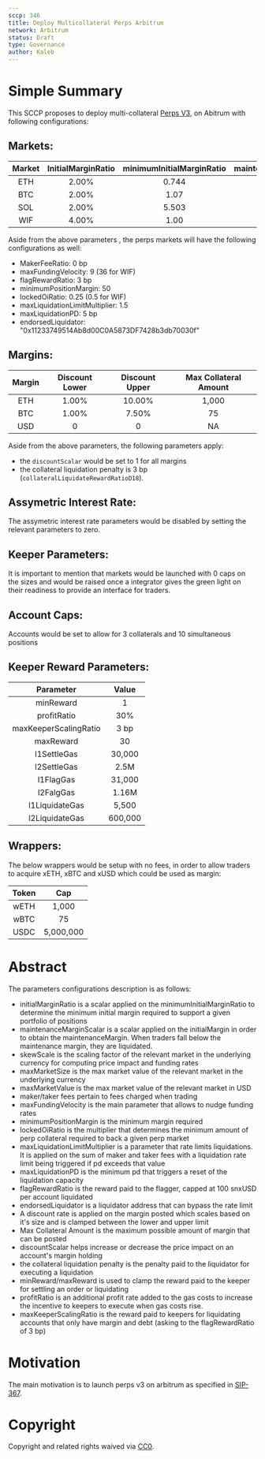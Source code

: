 ```yaml
---
sccp: 346
title: Deploy Multicollateral Perps Arbitrum
network: Arbitrum
status: Draft
type: Governance
author: Kaleb
---
```


# Simple Summary

This SCCP proposes to deploy multi-collateral [Perps V3](https://sips.synthetix.io/sips/sip-383/), on Abitrum with following configurations:

## Markets:

| **Market** | **InitialMarginRatio** | **minimumInitialMarginRatio** | **maintenanceMarginScalar** | **skewScale** | **maxMarketSize** | **maxMarketValue** | **takerFeeRatio**   |
|:----------:|:----------------------:|:-----------------------------:|:---------------------------:|:-------------:|:-----------------:|:------------------:|:-------------------:|
|     ETH    |          2.00%         |             0.744             |            0.333            |    350,000    |       15,000      |     40,000,000     |        5  bp        |
|     BTC    |          2.00%         |              1.07             |            0.333            |     35,000    |       1,200       |     50,000,000     |        5  bp        |
|     SOL    |          2.00%         |             5.503             |            0.333            |   1,406,250   |      270,000      |     40,000,000     |        8  bp        |
|     WIF    |          4.00%         |              1.00             |             0.5             |   15,000,000  |     2,500,000     |      3,000,000     |        10 bp        |

Aside from the above parameters , the perps markets will have the following configurations as well:
- MakerFeeRatio: 0 bp
- maxFundingVelocity: 9 (36 for WIF)
- flagRewardRatio: 3 bp
- minimumPositionMargin: 50
- lockedOiRatio: 0.25 (0.5 for WIF)
- maxLiquidationLimitMultiplier: 1.5
- maxLiquidationPD: 5 bp
- endorsedLiquidator: "0x11233749514Ab8d00C0A5873DF7428b3db70030f"


## Margins:

| **Margin** | **Discount Lower** | **Discount Upper** | **Max Collateral Amount** |
|:----------:|:------------------:|:------------------:|:-------------------------:|
|     ETH    |        1.00%       |       10.00%       |           1,000           |
|     BTC    |        1.00%       |        7.50%       |             75            |
|     USD    |          0         |          0         |             NA            |

Aside from the above parameters, the following parameters apply:
-  the `discountScalar` would be set to 1 for all margins 
-  the collateral liquidation penalty is 3 bp (`collateralLiquidateRewardRatioD18`).

## Assymetric Interest Rate:
The assymetric  interest rate parameters would be disabled by setting the relevant parameters to zero.

## Keeper Parameters:

It is important to mention that markets would be launched with 0 caps on the sizes and would be raised once a integrator gives the green light on their readiness to provide an interface for traders.


## Account Caps:
Accounts would be set to allow for 3 collaterals and 10 simultaneous positions

## Keeper Reward Parameters:

|     **Parameter**     | **Value** |
|:---------------------:|:---------:|
|       minReward       |     1     |
|      profitRatio      |    30%    |
| maxKeeperScalingRatio |    3 bp   |
|       maxReward       |     30    |
|      l1SettleGas      |   30,000  |
|      l2SettleGas      |    2.5M   |
|       l1FlagGas       |   31,000  |
|       l2FalgGas       |   1.16M   |
|     l1LiquidateGas    |   5,500   |
|     l2LiquidateGas    |  600,000  |

## Wrappers:

The below wrappers would be setup with no fees, in order to allow traders to acquire xETH, xBTC and xUSD which could be used as margin:

| **Token** |  **Cap**  |
|:---------:|:---------:|
|    wETH   |   1,000   |
|    wBTC   |     75    |
|    USDC   | 5,000,000 |

# Abstract

The parameters configurations description is as follows:
- initialMarginRatio is a scalar applied on the minimumInitialMarginRatio to determine the minimum initial margin required to support a given portfolio of positions
- maintenanceMarginScalar is a scalar applied on the initialMargin in order to obtain the maintenanceMargin. When traders fall below the maintenance margin, they are liquidated.
- skewScale is the scaling factor of the relevant market in the underlying currency for computing price impact and funding rates
- maxMarketSize is the max market value of the relevant market in the underlying currency
- maxMarketValue is the max market value of the relevant market in USD
- maker/taker fees pertain to fees charged when trading
- maxFundingVelocity is the main parameter that allows to nudge funding rates
- minimumPositionMargin is the minimum margin required
- lockedOiRatio is the multiplier that determines the minimum amount of perp collateral required to back a given perp market
- maxLiquidationLimitMultiplier is a parameter that rate limits liquidations. It is applied on the sum of maker and taker fees with a liquidation rate limit being triggered if pd exceeds that value
- maxLiquidationPD is the minimum pd that triggers a reset of the liquidation capacity
- flagRewardRatio is the reward paid to the flagger, capped at 100 snxUSD per account liquidated
- endorsedLiquidator is a liquidator address that can bypass the rate limit
- A discount rate is applied on the margin posted which scales based on it's size and is clamped between the lower and upper limit
- Max Collateral Amount is the maximum possible amount of margin that can be posted
- discountScalar helps increase or decrease the price impact on an account's margin holding 
- the collateral liquidation penalty is the penalty paid to the liquidator for executing a liquidation
- minReward/maxReward is used to clamp the reward paid to the keeper for settling an order or liquidating
- profitRatio is an additional profit rate added to the gas costs to increase the incentive to keepers to execute when gas costs rise.
- maxKeeperScalingRatio is the reward paid to keepers for liquidating accounts that only have margin and debt (asking to the flagRewardRatio of 3 bp)


# Motivation

The main motivation is to launch perps v3 on arbitrum as specified in [SIP-367](https://sips.synthetix.io/sips/sip-367/).

# Copyright
Copyright and related rights waived via [CC0](https://creativecommons.org/publicdomain/zero/1.0/).
